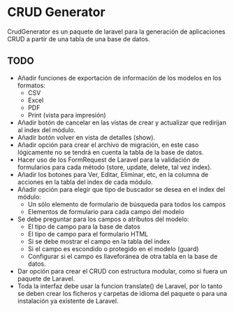 # CRUD Generator

CrudGenerator es un paquete de laravel para la generación de aplicaciones CRUD a partir de una tabla de una base de datos.

## TODO

- Añadir funciones de exportación de información de los modelos en los formatos:
	- CSV
	- Excel
	- PDF
	- Print (vista para impresión)
- Añadir botón de cancelar en las vistas de crear y actualizar que redirijan al index del módulo.
- Añadir botón volver en vista de detalles (show).
- Añadir opción para crear el archivo de migración, en este caso lógicamente no se tendrá en cuenta la tabla de la base de datos.
- Hacer uso de los FormRequest de Laravel para la validación de formularios para cada método (store, update, delete, tal vez index).
- Añadir los botones para Ver, Editar, Eliminar, etc, en la columna de acciones en la tabla del index de cada módulo.
- Añadir opción para elegir que tipo de buscador se desea en el index del módulo:
	- Un sólo elemento de formulario de búsqueda para todos los campos
	- Elementos de formulario para cada campo del modelo
- Se debe preguntar para los campos o atributos del modelo:
	- El tipo de campo para la base de datos
	- El tipo de campo para el formulario HTML
	- Si se debe mostrar el campo en la tabla del index
	- Si el campo es escondido o protegido en el modelo (guard)
	- Configurar si el campo es llaveforánea de otra tabla en la base de datos.
- Dar opción para crear el CRUD con estructura modular, como si fuera un paquete de Laravel.
- Toda la interfaz debe usar la funcion translate() de Laravel, por lo tanto se deben crear los ficheros y carpetas de idioma del paquete o para una instalación ya existente de Laravel.